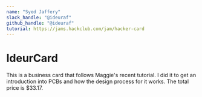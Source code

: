 ```yaml
---
name: "Syed Jaffery"
slack_handle: "@ideuraf"
github_handle: "@ideuraf"
tutorial: https://jams.hackclub.com/jam/hacker-card
---
```


# IdeurCard

This is a business card that follows Maggie's recent tutorial. I did it to get an introduction into PCBs and how the design process for it works. The total price is $33.17.
